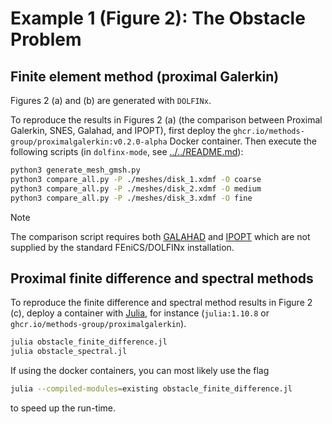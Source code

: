 # Example 1 (Figure 2): The Obstacle Problem

## Finite element method (proximal Galerkin)

Figures 2 (a) and (b) are generated with `DOLFINx`.

To reproduce the results in Figures 2 (a) (the comparison between Proximal Galerkin, SNES, Galahad, and IPOPT),
first deploy the `ghcr.io/methods-group/proximalgalerkin:v0.2.0-alpha` Docker container.
Then execute the following scripts (in `dolfinx-mode`, see [../../README.md](../../README.md)):

```bash
python3 generate_mesh_gmsh.py
python3 compare_all.py -P ./meshes/disk_1.xdmf -O coarse
python3 compare_all.py -P ./meshes/disk_2.xdmf -O medium
python3 compare_all.py -P ./meshes/disk_3.xdmf -O fine
```

> [!NOTE]
> The comparison script requires both [GALAHAD](https://github.com/ralna/GALAHAD) and [IPOPT](https://coin-or.github.io/Ipopt/) which are not
> supplied by the standard FEniCS/DOLFINx installation.

## Proximal finite difference and spectral methods

To reproduce the finite difference and spectral method results in Figure 2 (c), deploy a container with [Julia](https://julialang.org/), for instance (`julia:1.10.8` or `ghcr.io/methods-group/proximalgalerkin`).

```bash
julia obstacle_finite_difference.jl
julia obstacle_spectral.jl
```

If using the docker containers, you can most likely use the flag

```bash
julia --compiled-modules=existing obstacle_finite_difference.jl
```

to speed up the run-time.
